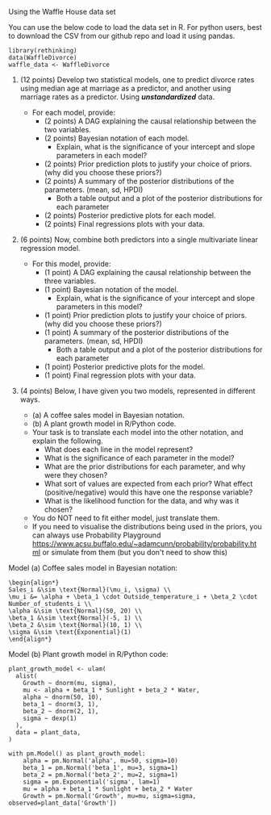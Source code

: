 Using the Waffle House data set


You can use the below code to load the data set in R. For python users, best to download the CSV from our github repo and load it using pandas.
```{r}
library(rethinking)
data(WaffleDivorce)
waffle_data <- WaffleDivorce
```


1. (12 points) Develop two statistical models, one to predict divorce rates using median age at marriage as a predictor, and another using marriage rates as a predictor. Using ***unstandardized*** data.
   - For each model, provide:
      - (2 points) A DAG explaining the causal relationship between the two variables. 
      - (2 points) Bayesian notation of each model.
        - Explain, what is the significance of your intercept and slope parameters in each model?
      - (2 points) Prior prediction plots to justify your choice of priors. (why did you choose these priors?)
      - (2 points) A summary of the posterior distributions of the parameters. (mean, sd, HPDI)
        - Both a table output and a plot of the posterior distributions for each parameter
      - (2 points) Posterior predictive plots for each model.
      - (2 points) Final regressions plots with your data.

2. (6 points) Now, combine both predictors into a single multivariate linear regression model.
   - For this model, provide:
     - (1 point) A DAG explaining the causal relationship between the three variables.
     - (1 point) Bayesian notation of the model.
       - Explain, what is the significance of your intercept and slope parameters in this model?
     - (1 point) Prior prediction plots to justify your choice of priors. (why did you choose these priors?)
     - (1 point) A summary of the posterior distributions of the parameters. (mean, sd, HPDI)
       - Both a table output and a plot of the posterior distributions for each parameter
     - (1 point) Posterior predictive plots for the model.
     - (1 point) Final regression plots with your data.

3. (4 points) Below, I have given you two models, represented in different ways.
    - (a) A coffee sales model in Bayesian notation.
    - (b) A plant growth model in R/Python code.
    - Your task is to translate each model into the other notation, and explain the following.
      - What does each line in the model represent?
      - What is the significance of each parameter in the model?
      - What are the prior distributions for each parameter, and why were they chosen?
      - What sort of values are expected from each prior? What effect (positive/negative) would this have one the response variable?
      - What is the likelihood function for the data, and why was it chosen?
    - You do NOT need to fit either model, just translate them.
    - If you need to visualise the distributions being used in the priors, you can always use Probability Playground https://www.acsu.buffalo.edu/~adamcunn/probability/probability.html or simulate from them (but you don't need to show this)


Model (a) Coffee sales model in Bayesian notation:
```{latex}
\begin{align*}
Sales_i &\sim \text{Normal}(\mu_i, \sigma) \\
\mu_i &= \alpha + \beta_1 \cdot Outside_temperature_i + \beta_2 \cdot Number_of_students_i \\
\alpha &\sim \text{Normal}(50, 20) \\
\beta_1 &\sim \text{Normal}(-5, 1) \\
\beta_2 &\sim \text{Normal}(10, 1) \\
\sigma &\sim \text{Exponential}(1)
\end{align*}
```

Model (b) Plant growth model in R/Python code:
```{r}
plant_growth_model <- ulam(
  alist(
    Growth ~ dnorm(mu, sigma),
    mu <- alpha + beta_1 * Sunlight + beta_2 * Water,
    alpha ~ dnorm(50, 10),
    beta_1 ~ dnorm(3, 1),
    beta_2 ~ dnorm(2, 1),
    sigma ~ dexp(1)
  ),
  data = plant_data,
)
```

```{python}
with pm.Model() as plant_growth_model:
    alpha = pm.Normal('alpha', mu=50, sigma=10)
    beta_1 = pm.Normal('beta_1', mu=3, sigma=1)
    beta_2 = pm.Normal('beta_2', mu=2, sigma=1)
    sigma = pm.Exponential('sigma', lam=1)
    mu = alpha + beta_1 * Sunlight + beta_2 * Water   
    Growth = pm.Normal('Growth', mu=mu, sigma=sigma, observed=plant_data['Growth'])
```
